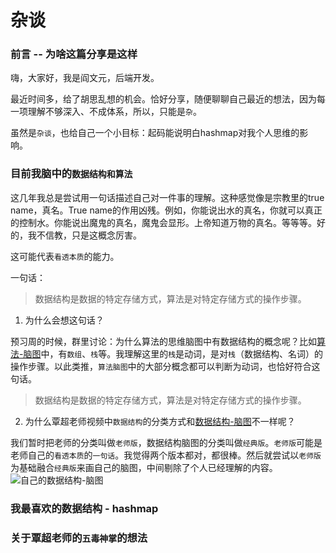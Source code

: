 # 杂谈

### 前言 -- 为啥这篇分享是这样
嗨，大家好，我是阎文元，后端开发。

最近时间多，给了胡思乱想的机会。恰好分享，随便聊聊自己最近的想法，因为每一项理解不够深入、不成体系，所以，只能是`杂`。

虽然是`杂谈`，也给自己一个小目标：起码能说明白hashmap对我个人思维的影响。

### 目前我脑中的`数据结构和算法`
这几年我总是尝试用一句话描述自己对一件事的理解。这种感觉像是宗教里的true name，真名。True name的作用凶残。例如，你能说出水的真名，你就可以真正的控制水。你能说出魔鬼的真名，魔鬼会显形。上帝知道万物的真名。等等等。好的，我不信教，只是这概念厉害。

这可能代表`看透本质`的能力。

一句话：
> 数据结构是数据的特定存储方式，算法是对特定存储方式的操作步骤。

1. 为什么会想这句话？

预习周的时候，群里讨论：为什么算法的思维脑图中有数据结构的概念呢？比如[算法-脑图](https://naotu.baidu.com/file/0a53d3a5343bd86375f348b2831d3610?token=5ab1de1c90d5f3ec)中，有`数组`、`栈`等。我理解这里的`栈`是动词，是对`栈`（数据结构、名词）的操作步骤。以此类推，`算法脑图`中的大部分概念都可以判断为动词，也恰好符合这句话。

> 数据结构是数据的特定存储方式，算法是对特定存储方式的操作步骤。

2. 为什么覃超老师视频中`数据结构`的分类方式和[数据结构-脑图](https://naotu.baidu.com/file/b832f043e2ead159d584cca4efb19703?token=7a6a56eb2630548c)不一样呢？

我们暂时把老师的分类叫做`老师版`，数据结构脑图的分类叫做`经典版`。`老师版`可能是老师自己的`看透本质`的`一句话`。我觉得两个版本都对，都很棒。然后就尝试以`老师版`为基础融合`经典版`来画自己的脑图，中间剔除了个人已经理解的内容。![自己的数据结构-脑图](https://github.com/Kevin922/algorithm004-04/blob/master/Week%20%E9%A2%84%E4%B9%A0%E5%91%A8/id_554/Data%20Structure.png)


### 我最喜欢的数据结构 - hashmap


### 关于覃超老师的`五毒神掌`的想法


  

